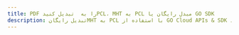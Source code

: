 ---title: PDF را به  تبدیل کنیدPCL، MHT به PCL مبدل رایگان یا GO SDKdescription: تبدیل رایگانMHT به PCL با استفاده از GO Cloud APIs & SDK همچنین اسناد PDF را در Cloud ایجاد، ویرایش و رندر کنید.---